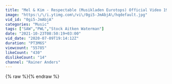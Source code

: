 ```yaml
---
title: "Mel & Kim - Respectable (Musikladen Eurotops) Official Video 1987"
image: "https:\/\/i.ytimg.com\/vi\/0gi5-JmAbjA\/hqdefault.jpg"
vid_id: "0gi5-JmAbjA"
categories: "Music"
tags: ["SAW","PWL","Stock Aitken Waterman"]
date: "2021-10-23T08:50:19+03:00"
vid_date: "2020-07-09T19:14:12Z"
duration: "PT3M6S"
viewcount: "55785"
likeCount: "430"
dislikeCount: "14"
channel: "Rainer Anders"
---
```

{% raw %}{% endraw %}
